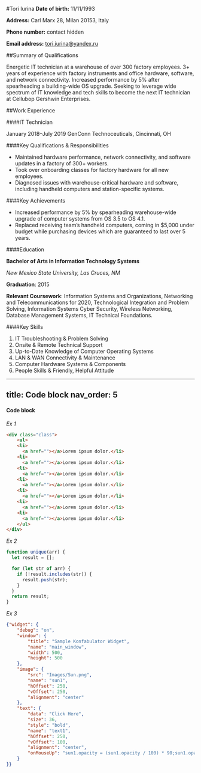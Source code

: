 #Tori Iurina
**Date of birth:** 11/11/1993

**Address:** Carl Marx 28, Milan 20153, Italy

**Phone number:** contact hidden

**Email address:** tori.iurina@yandex.ru

##Summary of Qualifications
 
Energetic IT technician at a warehouse of over 300 factory employees.
 3+ years of experience with factory instruments and office hardware,
  software, and network connectivity. Increased performance by 5% after
   spearheading a building-wide OS upgrade. Seeking to leverage wide 
   spectrum of IT knowledge and tech skills to become the next 
   IT technician at Cellubop Gershwin Enterprises.

##Work Experience

####IT Technician
 
January 2018–July 2019
GenConn Technoceuticals, Cincinnati, OH

####Key Qualifications & Responsibilities

* Maintained hardware performance, network connectivity, and software updates in a factory of 300+ workers.
* Took over onboarding classes for factory hardware for all new employees.
* Diagnosed issues with warehouse-critical hardware and software, including handheld computers and station-specific systems.

####Key Achievements

* Increased performance by 5% by spearheading warehouse-wide upgrade of computer systems from OS 3.5 to OS 4.1.
* Replaced receiving team’s handheld computers, coming in $5,000 under budget while purchasing devices which are guaranteed to last over 5 years.

####Education 

**Bachelor of Arts in Information Technology Systems**

*New Mexico State University, Las Cruces, NM*

**Graduation**: 2015

**Relevant Coursework**: Information Systems and Organizations, Networking and Telecommunications for 2020, Technological Integration and Problem Solving, Information Systems Cyber Security, Wireless Networking, Database Management Systems, IT Technical Foundations.

####Key Skills
 
1. IT Troubleshooting & Problem Solving
2. Onsite & Remote Technical Support
3. Up-to-Date Knowledge of Computer Operating Systems
4. LAN & WAN Connectivity & Maintenance
5. Computer Hardware Systems & Components
6. People Skills & Friendly, Helpful Attitude

---
title: Code block
nav_order: 5
---

#### Code block

*Ex 1*


```html
<div class="class">
    <ul>
    <li>
      <a href=""></a>Lorem ipsum dolor.</li>
    <li>
      <a href=""></a>Lorem ipsum dolor.</li>
    <li>
      <a href=""></a>Lorem ipsum dolor.</li>
    <li>
      <a href=""></a>Lorem ipsum dolor.</li>
    <li>
      <a href=""></a>Lorem ipsum dolor.</li>
    <li>
      <a href=""></a>Lorem ipsum dolor.</li>
    <li>
      <a href=""></a>Lorem ipsum dolor.</li>
    </ul>
</div>
```

*Ex 2*  

```javascript
function unique(arr) {
  let result = [];

  for (let str of arr) {
    if (!result.includes(str)) {
      result.push(str);
    }
  }
  return result;
}
```  

*Ex 3*

```json
{"widget": {
    "debug": "on",
    "window": {
        "title": "Sample Konfabulator Widget",
        "name": "main_window",
        "width": 500,
        "height": 500
    },
    "image": { 
        "src": "Images/Sun.png",
        "name": "sun1",
        "hOffset": 250,
        "vOffset": 250,
        "alignment": "center"
    },
    "text": {
        "data": "Click Here",
        "size": 36,
        "style": "bold",
        "name": "text1",
        "hOffset": 250,
        "vOffset": 100,
        "alignment": "center",
        "onMouseUp": "sun1.opacity = (sun1.opacity / 100) * 90;sun1.opacity = (sun1.opacity / 100) * 90;sun1.opacity = (sun1.opacity / 100) * 90;sun1.opacity = (sun1.opacity / 100) * 90;sun1.opacity = (sun1.opacity / 100) * 90;sun1.opacity = (sun1.opacity / 100) * 90;sun1.opacity = (sun1.opacity / 100) * 90;"
    }
}}   
```
